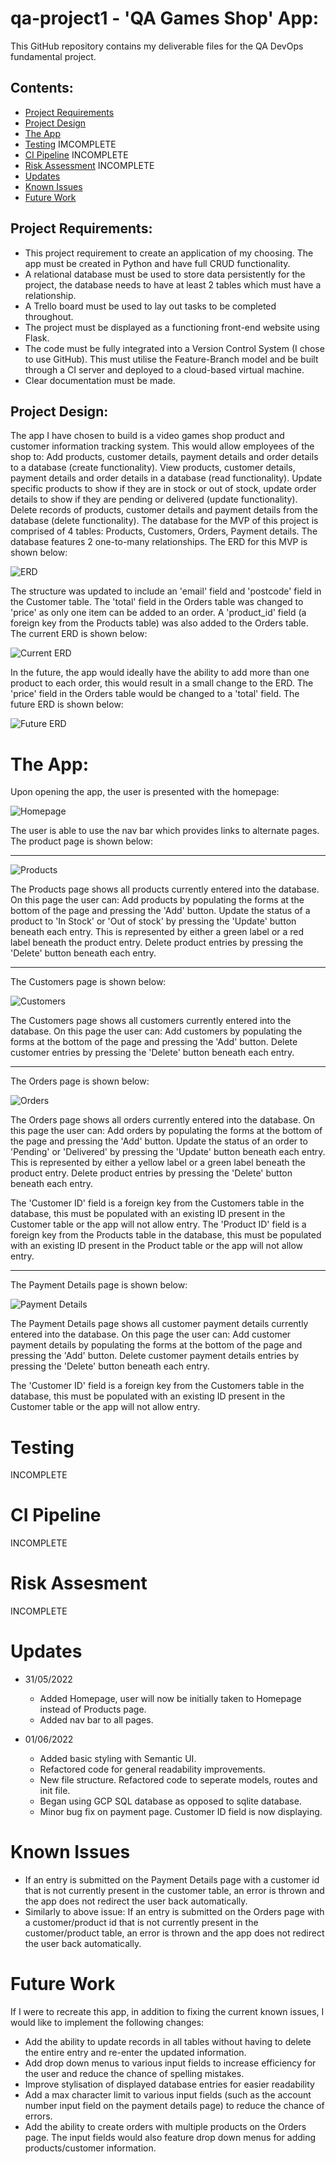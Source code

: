 # qa-project1 - 'QA Games Shop' App:  
This GitHub repository contains my deliverable files for the QA DevOps fundamental project.

## Contents:
* [Project Requirements](#Project-Requirements)  
* [Project Design](#Project-Design)
* [The App](#The-App)
* [Testing](#Testing) IMCOMPLETE
* [CI Pipeline](#CI-Pipeline) INCOMPLETE
* [Risk Assessment](#Risk-Assessment) INCOMPLETE
* [Updates](#Updates)
* [Known Issues](#Known-Issues)
* [Future Work](#Future-Work)

## Project Requirements:
* This project requirement to create an application of my choosing. The app must be created in Python and have full CRUD functionality. 
* A relational database must be used to store data persistently for the project, the database needs to have at least 2 tables which must have a relationship. 
* A Trello board must be used to lay out tasks to be completed throughout.
* The project must be displayed as a functioning front-end website using Flask.
* The code must be fully integrated into a Version Control System (I chose to use GitHub). This must utilise the Feature-Branch model and be built through a CI server and deployed to a cloud-based virtual machine.
* Clear documentation must be made.

## Project Design:
The app I have chosen to build is a video games shop product and customer information tracking system. This would allow employees of the shop to: 
Add products, customer details, payment details and order details to a database (create functionality).
View products, customer details, payment details and order details in a database (read functionality).
Update specific products to show if they are in stock or out of stock, update order details to show if they are pending or delivered (update functionality).
Delete records of products, customer details and payment details from the database (delete functionality).
The database for the MVP of this project is comprised of 4 tables: Products, Customers, Orders, Payment details. The database features 2 one-to-many relationships. The ERD for this MVP is shown below:

![ERD](https://github.com/jdovener/qa-project1/blob/dev/images/ERD.png)

The structure was updated to include an 'email' field and 'postcode' field in the Customer table. The 'total' field in the Orders table was changed to 'price' as only one item can be added to an order. A 'product_id' field (a foreign key from the Products table) was also added to the Orders table. The current ERD is shown below:

![Current ERD](https://github.com/jdovener/qa-project1/blob/dev/images/Current%20ERD.png)

In the future, the app would ideally have the ability to add more than one product to each order, this would result in a small change to the ERD. The 'price' field in the Orders table would be changed to a 'total' field. The future ERD is shown below:

![Future ERD](https://github.com/jdovener/qa-project1/blob/dev/images/Future%20ERD.png)

# The App:
Upon opening the app, the user is presented with the homepage:

![Homepage](https://github.com/jdovener/qa-project1/blob/dev/images/Homepage.png)

The user is able to use the nav bar which provides links to alternate pages. The product page is shown below:

---

![Products](https://github.com/jdovener/qa-project1/blob/dev/images/Products.png)

The Products page shows all products currently entered into the database. On this page the user can: 
Add products by populating the forms at the bottom of the page and pressing the 'Add' button. 
Update the status of a product to 'In Stock' or 'Out of stock' by pressing the 'Update' button beneath each entry. This is represented by either a green label or a red label beneath the product entry.
Delete product entries by pressing the 'Delete' button beneath each entry.

---

The Customers page is shown below:

![Customers](https://github.com/jdovener/qa-project1/blob/dev/images/Customers.png)

The Customers page shows all customers currently entered into the database. On this page the user can: 
Add customers by populating the forms at the bottom of the page and pressing the 'Add' button. 
Delete customer entries by pressing the 'Delete' button beneath each entry.

---

The Orders page is shown below:

![Orders](https://github.com/jdovener/qa-project1/blob/dev/images/Orders.png)

The Orders page shows all orders currently entered into the database. On this page the user can: 
Add orders by populating the forms at the bottom of the page and pressing the 'Add' button. 
Update the status of an order to 'Pending' or 'Delivered' by pressing the 'Update' button beneath each entry. This is represented by either a yellow label or a green label beneath the product entry.
Delete product entries by pressing the 'Delete' button beneath each entry.

The 'Customer ID' field is a foreign key from the Customers table in the database, this must be populated with an existing ID present in the Customer table or the app will not allow entry.
The 'Product ID' field is a foreign key from the Products table in the database, this must be populated with an existing ID present in the Product table or the app will not allow entry.

---

The Payment Details page is shown below:

![Payment Details](https://github.com/jdovener/qa-project1/blob/dev/images/Payment%20Details.png)

The Payment Details page shows all customer payment details currently entered into the database. On this page the user can: 
Add customer payment details by populating the forms at the bottom of the page and pressing the 'Add' button. 
Delete customer payment details entries by pressing the 'Delete' button beneath each entry.

The 'Customer ID' field is a foreign key from the Customers table in the database, this must be populated with an existing ID present in the Customer table or the app will not allow entry.

# Testing

INCOMPLETE

# CI Pipeline

INCOMPLETE

# Risk Assesment

INCOMPLETE

# Updates

* 31/05/2022
    * Added Homepage, user will now be initially taken to Homepage instead of Products page.
    * Added nav bar to all pages.

* 01/06/2022
    * Added basic styling with Semantic UI.
    * Refactored code for general readability improvements.
    * New file structure. Refactored code to seperate models, routes and init file.
    * Began using GCP SQL database as opposed to sqlite database.
    * Minor bug fix on payment page. Customer ID field is now displaying.

# Known Issues

* If an entry is submitted on the Payment Details page with a customer id that is not currently present in the customer table, an error is thrown and the app does not redirect the user back automatically.
* Similarly to above issue: If an entry is submitted on the Orders page with a customer/product id that is not currently present in the customer/product table, an error is thrown and the app does not redirect the user back automatically.

# Future Work

If I were to recreate this app, in addition to fixing the current known issues, I would like to implement the following changes:

* Add the ability to update records in all tables without having to delete the entire entry and re-enter the updated information.
* Add drop down menus to various input fields to increase efficiency for the user and reduce the chance of spelling mistakes.
* Improve stylisation of displayed database entries for easier readability
* Add a max character limit to various input fields (such as the account number input field on the payment details page) to reduce the chance of errors.
* Add the ability to create orders with multiple products on the Orders page. The input fields would also feature drop down menus for adding products/customer information.